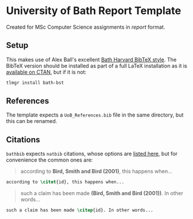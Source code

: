 # University of Bath Report Template

Created for MSc Computer Science assignments in *report* format.

## Setup

This makes use of Alex Ball's excellent [Bath Harvard BibTeX style](https://github.com/alex-ball/bathbib). The BibTeX version should be installed as part of a full LaTeX installation as it is [available on CTAN](https://ctan.org/pkg/bath-bst), but if it is not:

```bash
tlmgr install bath-bst
```

## References

The template expects a `UoB_References.bib` file in the same directory, but this can be renamed.

## Citations

`bathbib` expects `natbib` citations, whose options are [listed here](https://www.overleaf.com/learn/latex/Natbib_citation_styles), but for convenience the common ones are:

> according to **Bird, Smith and Bird (2001)**, this happens when...

```latex
according to \citet{id}, this happens when...
```

> such a claim has been made **(Bird, Smith and Bird (2001))**. In other words...

```latex
such a claim has been made \citep{id}. In other words...
```
